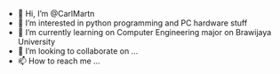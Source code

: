 - 👋 Hi, I’m @CarlMartn
- 👀 I’m interested in python programming and PC hardware stuff
- 🌱 I’m currently learning on Computer Engineering major on Brawijaya University
- 💞️ I’m looking to collaborate on ...
- 📫 How to reach me ...

<!---
CarlMartn/CarlMartn is a ✨ special ✨ repository because its `README.md` (this file) appears on your GitHub profile.
You can click the Preview link to take a look at your changes.
--->
